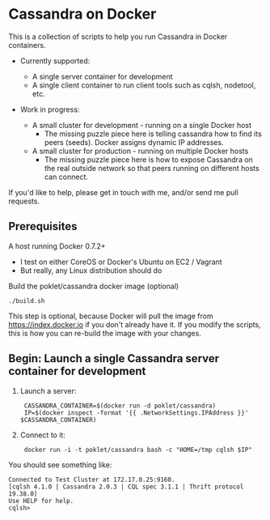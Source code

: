 Cassandra on Docker
===================

This is a collection of scripts to help you run Cassandra in Docker containers.

- Currently supported:
	- A single server container for development
	- A single client container to run client tools such as cqlsh, nodetool, etc.

- Work in progress:
	- A small cluster for development - running on a single Docker host
		- The missing puzzle piece here is telling cassandra how to find its peers (seeds). Docker assigns dynamic IP addresses.
	- A small cluster for production - running on multiple Docker hosts
		- The missing puzzle piece here is how to expose Cassandra on the real outside network so that peers running on different hosts can connect.

If you'd like to help, please get in touch with me, and/or send me pull requests.

Prerequisites
-------------

A host running Docker 0.7.2+

- I test on either CoreOS or Docker's Ubuntu on EC2 / Vagrant
- But really, any Linux distribution should do

Build the poklet/cassandra docker image (optional)

	./build.sh

This step is optional, because Docker will pull the image from https://index.docker.io if you don't already have it. If you modify the scripts, this is how you can re-build the image with your changes.


Begin: Launch a single Cassandra server container for development
-----------------------------------------------------------------

1. Launch a server:

		CASSANDRA_CONTAINER=$(docker run -d poklet/cassandra)
		IP=$(docker inspect -format '{{ .NetworkSettings.IPAddress }}' $CASSANDRA_CONTAINER)

2. Connect to it:

		docker run -i -t poklet/cassandra bash -c "HOME=/tmp cqlsh $IP"
	

You should see something like:

	Connected to Test Cluster at 172.17.0.25:9160.
	[cqlsh 4.1.0 | Cassandra 2.0.3 | CQL spec 3.1.1 | Thrift protocol 19.38.0]
	Use HELP for help.
	cqlsh> 



